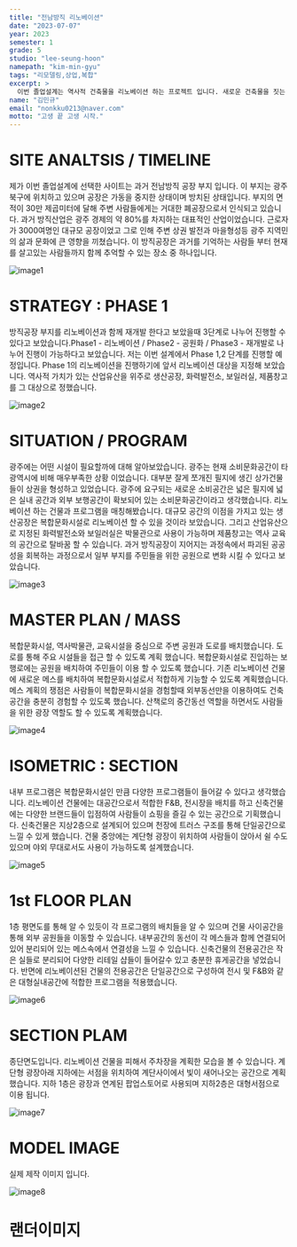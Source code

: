 ```yaml
---
title: "전남방직 리노베이션"
date: "2023-07-07"
year: 2023
semester: 1
grade: 5
studio: "lee-seung-hoon"
namepath: "kim-min-gyu"
tags: "리모델링,상업,복합"
excerpt: >
  이번 졸업설계는 역사적 건축물을 리노베이션 하는 프로젝트 입니다. 새로운 건축물을 짓는 행위대신 과거를 기억하는 건물을 통해 좀 더 가치있는 건축물로 탈바꿈하고자 했습니다.
name: "김민규"
email: "nonkku0213@naver.com"
motto: "고생 끝 고생 시작."
---
```


# SITE ANALTSIS / TIMELINE

제가 이번 졸업설계에 선택한 사이트는 과거 전남방직 공장 부지 입니다. 이 부지는 광주 북구에 위치하고 있으며 공장은 가동을 중지한 상태이며 방치된 상태입니다. 부지의 면적이 30만 제곱미터에 달해 주변 사람들에게는 거대한 폐공장으로서 인식되고 있습니다.
과거 방직산업은 광주 경제의 약 80%를 차지하는 대표적인 산업이었습니다. 근로자가 3000여명인 대규모 공장이었고 그로 인해 주변 상권 발전과 마을형성등 광주 지역민의 삶과 문화에 큰 영향을 끼쳤습니다. 이 방직공장은 과거를 기억하는 사람들 부터 현재를 살고있는 사람들까지 함께 추억할 수 있는 장소 중 하나입니다.

![image1](/posts-images/2023_1_5_lee-seung-hoon_kim-min-gyu/image1.jpg)

# STRATEGY : PHASE 1

방직공장 부지를 리노베이션과 함께 재개발 한다고 보았을때 3단계로 나누어 진행할 수 있다고 보았습니다.Phase1 - 리노베이션 / Phase2 - 공원화 / Phase3 - 재개발로 나누어 진행이 가능하다고 보았습니다. 저는 이번 설계에서 Phase 1,2 단계를 진행할 예정입니다.
Phase 1의 리노베이션을 진행하기에 앞서 리노베이션 대상을 지정해 보았습니다. 역사적 가치가 있는 산업유산을 위주로 생산공장, 화력발전소, 보일러실, 제품창고를 그 대상으로 정했습니다.

![image2](/posts-images/2023_1_5_lee-seung-hoon_kim-min-gyu/image2.jpg)

# SITUATION / PROGRAM

광주에는 어떤 시설이 필요할까에 대해 알아보았습니다. 광주는 현재 소비문화공간이 타 광역시에 비해 매우부족한 상황 이었습니다. 대부분 잘게 쪼개진 필지에 생긴 상가건물들이 상권을 형성하고 있었습니다. 광주에 요구되는 새로운 소비공간은 넓은 필지에 넓은 실내 공간과 외부 보행공간이 확보되어 있는 소비문화공간이라고 생각했습니다.
리노베이션 하는 건물과 프로그램을 매칭해봤습니다. 대규모 공간의 이점을 가지고 있는 생산공장은 복합문화시설로 리노베이션 할 수 있을 것이라 보았습니다. 그리고 산업유산으로 지정된 화력발전소와 보일러실은 박물관으로 사용이 가능하며 제품창고는 역사 교육의 공간으로 탈바꿈 할 수 있습니다. 과거 방직공장이 지어지는 과정속에서 파괴된 공공성을 회복하는 과정으로서 일부 부지를 주민들을 위한 공원으로 변화 시킬 수 있다고 보았습니다.

![image3](/posts-images/2023_1_5_lee-seung-hoon_kim-min-gyu/image3.jpg)

# MASTER PLAN / MASS

복합문화시설, 역사박물관, 교육시설을 중심으로 주변 공원과 도로를 배치했습니다. 도로를 통해 주요 시설들을 접근 할 수 있도록 계획 했습니다. 복합문화시설로 진입하는 보행로에는 공원을 배치하여 주민들이 이용 할 수 있도록 했습니다.
기존 리노베이션 건물에 새로운 메스를 배치하여 복합문화시설로서 적합하게 기능할 수 있도록 계획했습니다. 메스 계획의 쟁점은 사람들이 복합문화시설을 경험할때 외부동선만을 이용하여도 건축공간을 충분히 경험할 수 있도록 했습니다. 산책로의 중간동선 역할을 하면서도 사람들을 위한 광장 역할도 할 수 있도록 계획했습니다.

![image4](/posts-images/2023_1_5_lee-seung-hoon_kim-min-gyu/image4.jpg)

# ISOMETRIC : SECTION

내부 프로그램은 복합문화시설인 만큼 다양한 프로그램들이 들어갈 수 있다고 생각했습니다. 리노베이션 건물에는 대공간으로서 적합한 F&B, 전시장을 배치를 하고 신축건물에는 다양한 브랜드들이 입점하여 사람들이 쇼핑을 즐길 수 있는 공간으로 기획했습니다. 신축건물은 지상2층으로 설계되어 있으며 천장에 트러스 구조를 통해 단일공간으로 느낄 수 있게 했습니다. 건물 중앙에는 계단형 광장이 위치하여 사람들이 앉아서 쉴 수도 있으며 야외 무대로서도 사용이 가능하도록 설계했습니다.

![image5](/posts-images/2023_1_5_lee-seung-hoon_kim-min-gyu/image5.jpg)

# 1st FLOOR PLAN

1층 평면도를 통해 알 수 있듯이 각 프로그램의 배치들을 알 수 있으며 건물 사이공간을 통해 외부 공원들을 이동할 수 있습니다. 내부공간의 동선이 각 메스들과 함께 연결되어있어 분리되어 있는 메스속에서 연결성을 느낄 수 있습니다. 신축건물의 전용공간은 작은 실들로 분리되어 다양한 리테일 샵들이 들어갈수 있고 충분한 휴게공간을 넣었습니다. 반면에 리노베이션된 건물의 전용공간은 단일공간으로 구성하여 전시 및 F&B와 같은 대형실내공간에 적합한 프로그램을 적용했습니다.

![image6](/posts-images/2023_1_5_lee-seung-hoon_kim-min-gyu/image6.jpg)

# SECTION PLAM

종단면도입니다. 리노베이션 건물을 피해서 주차장을 계획한 모습을 볼 수 있습니다. 계단형 광장아래 지하에는 서점을 위치하여 계단사이에서 빛이 새어나오는 공간으로 계획했습니다. 지하 1층은 광장과 연계된 팝업스토어로 사용되며 지하2층은 대형서점으로 이용 됩니다.

![image7](/posts-images/2023_1_5_lee-seung-hoon_kim-min-gyu/image7.jpg)

# MODEL IMAGE

실제 제작 이미지 입니다.

![image8](/posts-images/2023_1_5_lee-seung-hoon_kim-min-gyu/image8.jpg)

# 랜더이미지
